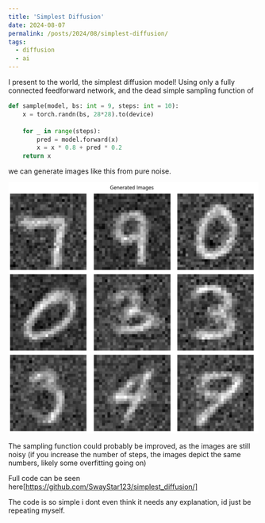 ```yaml
---
title: 'Simplest Diffusion'
date: 2024-08-07
permalink: /posts/2024/08/simplest-diffusion/
tags:
  - diffusion
  - ai
---
```


I present to the world, the simplest diffusion model!
Using only a fully connected feedforward network, and the dead simple sampling function of

```python
def sample(model, bs: int = 9, steps: int = 10):
    x = torch.randn(bs, 28*28).to(device)

    for _ in range(steps):
        pred = model.forward(x)
        x = x * 0.8 + pred * 0.2
    return x
```

we can generate images like this from pure noise.

![generated samples](images/2024-08-07-simplest-diffusion/Generated%20samples.png)

The sampling function could probably be improved, as the images are still noisy (if you increase the number of steps, the images depict the same numbers, likely some overfitting going on)


Full code can be seen here[https://github.com/SwayStar123/simplest_diffusion/]

The code is so simple i dont even think it needs any explanation, id just be repeating myself.


